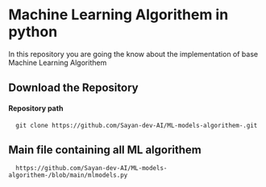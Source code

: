 
# Machine Learning Algorithem in python

In this repository you are going the know about the implementation of base Machine Learning Algorithem




## Download the Repository

#### Repository path

```
  git clone https://github.com/Sayan-dev-AI/ML-models-algorithem-.git
```

## Main file containing all ML algorithem

```
  https://github.com/Sayan-dev-AI/ML-models-algorithem-/blob/main/mlmodels.py
```
